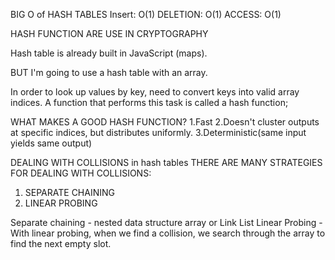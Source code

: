 BIG O of HASH TABLES
Insert: O(1)
DELETION: O(1)
ACCESS: O(1)

HASH FUNCTION ARE USE IN CRYPTOGRAPHY

Hash table is already built in JavaScript (maps).

BUT I'm going to use a hash table with an array.

In order to look up values by key, need to convert keys into valid array indices.
A function that performs this task is called a hash function;

WHAT MAKES A GOOD HASH FUNCTION?
1.Fast
2.Doesn't cluster outputs at specific indices, but distributes uniformly.
3.Deterministic(same input yields same output)


DEALING WITH COLLISIONS in hash tables
THERE ARE MANY STRATEGIES FOR DEALING WITH COLLISIONS:
1. SEPARATE CHAINING
2. LINEAR PROBING


Separate chaining - nested data structure array or Link List
Linear Probing - With linear probing, when we find a collision, we search through the array to find the next empty slot.
